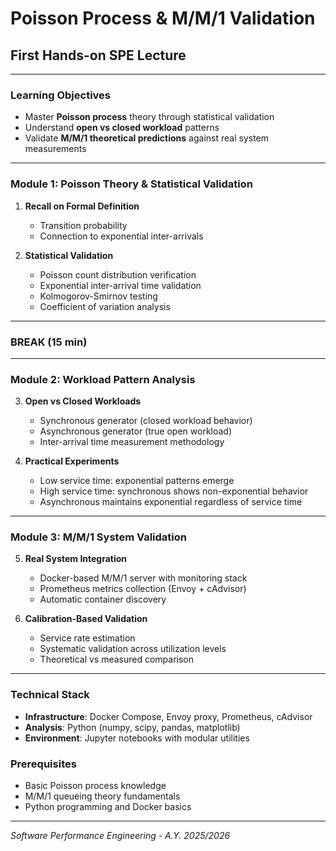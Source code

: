 # Poisson Process & M/M/1 Validation
## First Hands-on SPE Lecture

---

### **Learning Objectives**
- Master **Poisson process** theory through statistical validation
- Understand **open vs closed workload** patterns
- Validate **M/M/1 theoretical predictions** against real system measurements

---

### **Module 1: Poisson Theory & Statistical Validation**
1. **Recall on Formal Definition**
   - Transition probability
   - Connection to exponential inter-arrivals

2. **Statistical Validation**
   - Poisson count distribution verification
   - Exponential inter-arrival time validation
   - Kolmogorov-Smirnov testing
   - Coefficient of variation analysis

---

### **BREAK** (15 min)

---

### **Module 2: Workload Pattern Analysis**
3. **Open vs Closed Workloads**
   - Synchronous generator (closed workload behavior)
   - Asynchronous generator (true open workload)
   - Inter-arrival time measurement methodology

4. **Practical Experiments**
   - Low service time: exponential patterns emerge
   - High service time: synchronous shows non-exponential behavior
   - Asynchronous maintains exponential regardless of service time

---

### **Module 3: M/M/1 System Validation**
5. **Real System Integration**
   - Docker-based M/M/1 server with monitoring stack
   - Prometheus metrics collection (Envoy + cAdvisor)
   - Automatic container discovery

6. **Calibration-Based Validation**
   - Service rate estimation
   - Systematic validation across utilization levels 
   - Theoretical vs measured comparison

---

### **Technical Stack**
- **Infrastructure**: Docker Compose, Envoy proxy, Prometheus, cAdvisor
- **Analysis**: Python (numpy, scipy, pandas, matplotlib)
- **Environment**: Jupyter notebooks with modular utilities

### **Prerequisites**
- Basic Poisson process knowledge
- M/M/1 queueing theory fundamentals
- Python programming and Docker basics

---

*Software Performance Engineering - A.Y. 2025/2026*